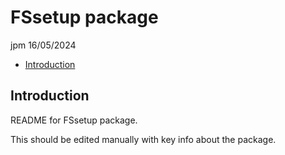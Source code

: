 FSsetup package
================
jpm
16/05/2024

- <a href="#introduction" id="toc-introduction">Introduction</a>

## Introduction

README for FSsetup package.

This should be edited manually with key info about the package.
